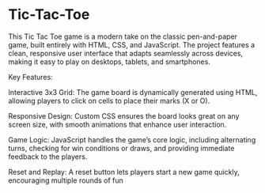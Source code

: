 ﻿# Tic-Tac-Toe



This Tic Tac Toe game is a modern take on the classic pen-and-paper game, built entirely with HTML, CSS, and JavaScript. The project features a clean, responsive user interface that adapts seamlessly across devices, making it easy to play on desktops, tablets, and smartphones.

Key Features:

Interactive 3x3 Grid: The game board is dynamically generated using HTML, allowing players to click on cells to place their marks (X or O).

Responsive Design: Custom CSS ensures the board looks great on any screen size, with smooth animations that enhance user interaction.

Game Logic: JavaScript handles the game’s core logic, including alternating turns, checking for win conditions or draws, and providing immediate feedback to the players.

Reset and Replay: A reset button lets players start a new game quickly, encouraging multiple rounds of fun